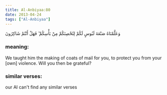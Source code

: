 ```yaml
---
title: Al-Anbiyaa:80
date: 2013-04-24
tags: ["Al-Anbiyaa"]
---
```

وَعَلَّمْنَاهُ صَنْعَةَ لَبُوسٍ لَكُمْ لِتُحْصِنَكُمْ مِنْ بَأْسِكُمْ ۖ فَهَلْ أَنْتُمْ شَاكِرُونَ
### meaning: 
We taught him the making of coats of mail for you, to protect you from your [own] violence. Will you then be grateful?
### similar verses: 

our AI can't find any similar verses




